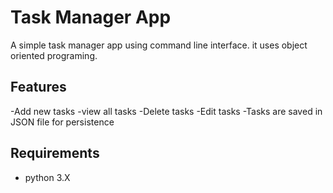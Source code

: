 # Task Manager App
 A simple task manager app using command line interface.
 it uses object oriented programing.
 
## Features
-Add new tasks
-view all tasks
-Delete tasks
-Edit tasks
-Tasks are saved in JSON file for persistence

## Requirements 
- python 3.X


